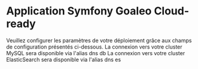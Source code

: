 # Application Symfony Goaleo Cloud-ready

Veuillez configurer les paramètres de votre déploiement grâce aux champs de configuration présentés ci-dessous.
La connexion vers votre cluster MySQL sera disponible via l'alias dns db
La connexion vers votre cluster ElasticSearch sera disponible via l'alias dns es